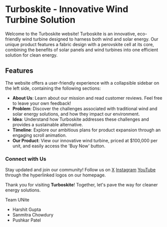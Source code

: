 # Turboskite - Innovative Wind Turbine Solution

Welcome to the Turboskite website! Turboskite is an innovative, eco-friendly wind turbine designed to harness both wind and solar energy. Our unique product features a fabric design with a perovskite cell at its core, combining the benefits of solar panels and wind turbines into one efficient solution for clean energy.

## Features

The website offers a user-friendly experience with a collapsible sidebar on the left side, containing the following sections:

- **About Us**: Learn about our mission and read customer reviews. Feel free to leave your own feedback!
- **Problem**: Discover the challenges associated with traditional wind and solar energy solutions, and how they impact our environment.
- **Idea**: Understand how Turboskite addresses these challenges and provides a sustainable alternative.
- **Timeline**: Explore our ambitious plans for product expansion through an engaging scroll animation.
- **Our Product**: View our innovative wind turbine, priced at $100,000 per unit, and easily access the 'Buy Now' button.

### Connect with Us

Stay updated and join our community! 
Follow us on 
[X](https://x.com/UNite7SDG?t=YWxyQyEw5CIssrHb40crqA&s=08)
[Instagram](https://www.instagram.com/unite7sdg/?utm_source=qr)
[YouTube](https://www.youtube.com/@UNite-jj4zl/about) 
through the hyperlinked logos on our homepage.

Thank you for visiting **Turboskite**! Together, let's pave the way for cleaner energy solutions.

Team UNite
- Harshit Gupta
- Sanmitra Chowdury
- Pushkar Patel
